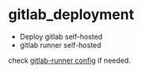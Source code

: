 # gitlab_deployment

- Deploy gitlab self-hosted
- gitlab runner self-hosted

check [gitlab-runner config](config.toml) if needed.